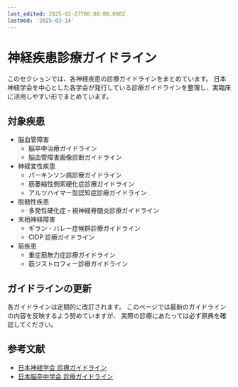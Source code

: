 ```yaml
---
last_edited: 2025-02-27T00:00:00.000Z
lastmod: '2025-03-14'
---
```






# 神経疾患診療ガイドライン

このセクションでは、各神経疾患の診療ガイドラインをまとめています。
日本神経学会を中心とした各学会が発行している診療ガイドラインを整理し、実臨床に活用しやすい形でまとめています。

## 対象疾患

- 脳血管障害
  - 脳卒中治療ガイドライン
  - 脳血管障害画像診断ガイドライン
- 神経変性疾患
  - パーキンソン病診療ガイドライン
  - 筋萎縮性側索硬化症診療ガイドライン
  - アルツハイマー型認知症診療ガイドライン
- 脱髄性疾患
  - 多発性硬化症・視神経脊髄炎診療ガイドライン
- 末梢神経障害
  - ギラン・バレー症候群診療ガイドライン
  - CIDP 診療ガイドライン
- 筋疾患
  - 重症筋無力症診療ガイドライン
  - 筋ジストロフィー診療ガイドライン

## ガイドラインの更新

各ガイドラインは定期的に改訂されます。
このページでは最新のガイドラインの内容を反映するよう努めていますが、
実際の診療にあたっては必ず原典を確認してください。

## 参考文献

- [日本神経学会 診療ガイドライン](https://www.neurology-jp.org/guidelinem/index.html)
- [日本脳卒中学会 診療ガイドライン](https://www.jsts.gr.jp/guideline.html)

